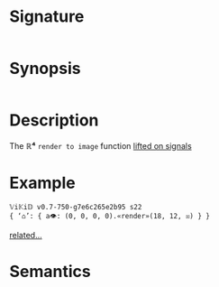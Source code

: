 # Signature
```vikid-signature
```

# Synopsis
```vikid-synopsis
```

# Description
The __ℝ⁴__ `render to image` function [lifted on signals](/refman/concepts/pure_functions)

# Example
```vikid-script
𝕍i𝕂i𝔻 v0.7-750-g7e6c265e2b95 s22
{ ‘⌂’: { a👁: (0, 0, 0, 0).«render»(18, 12, ☒) } }
```


[related...](interpolated?)

# Semantics